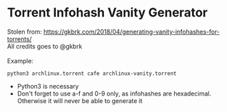 # Torrent Infohash Vanity Generator
Stolen from: https://gkbrk.com/2018/04/generating-vanity-infohashes-for-torrents/<br>
All credits goes to @gkbrk<br>
<br>
Example:<br>

```
python3 archlinux.torrent cafe archlinux-vanity.torrent
```


- Python3 is necessary
- Don't forget to use a-f and 0-9 only, as infohashes are hexadecimal. Otherwise it will never be able to generate it

